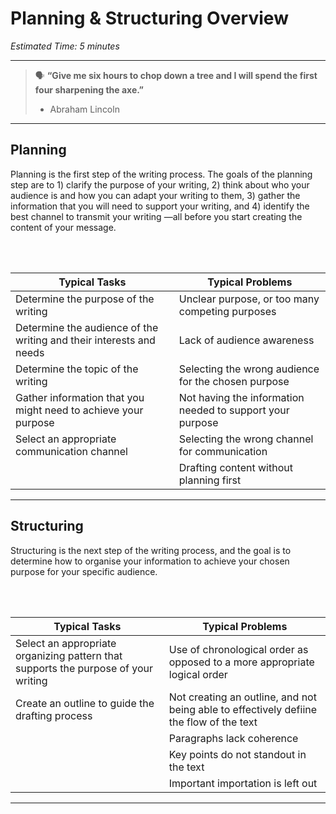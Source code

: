 # Planning & Structuring Overview

*Estimated Time: 5 minutes*

---

> 🗣 **“Give me six hours to chop down a tree and I will spend the first four sharpening the axe.”**
>
> - Abraham Lincoln

---

## Planning 

Planning is the first step of the writing process. The goals of the planning step are to 1) clarify the purpose of your writing, 2) think about who your audience is and how you can adapt your writing to them, 3) gather the information that you will need to support your writing, and 4) identify the best channel to transmit your writing —all before you start creating the content of your message.

<br/><br/> 

| **Typical Tasks** | **Typical Problems** | 
| --- | --- |
| Determine the purpose of the writing | Unclear purpose, or too many competing purposes |
| Determine the audience of the writing and their interests and needs | Lack of audience awareness |
| Determine the topic of the writing | Selecting the wrong audience for the chosen purpose |
| Gather information that you might need to achieve your purpose | Not having the information needed to support your purpose |
| Select an appropriate communication channel | Selecting the wrong channel for communication |
| | Drafting content without planning first |

---

## Structuring

Structuring is the next step of the writing process, and the goal is to determine how to organise your information to achieve your chosen purpose for your specific audience.

<br/><br/> 

| **Typical Tasks** | **Typical Problems** | 
| --- | --- |
| Select an appropriate organizing pattern that supports the purpose of your writing | Use of chronological order as opposed to a more appropriate logical order|
| Create an outline to guide the drafting process| Not creating an outline, and not being able to effectively defiine the flow of the text|
| | Paragraphs lack coherence |
| | Key points do not standout in the text|
| | Important importation is left out |

---
